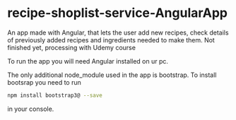 # recipe-shoplist-service-AngularApp
An app made with Angular, that lets the user add new recipes, check details of previously added recipes and ingredients needed to make them. Not finished yet, processing with Udemy course

To run the app you will need Angular installed on ur pc.

The only additional node_module used in the app is bootstrap.
To install bootsrap you need to run

```bash
npm install bootstrap3@ --save
```

in your console.
